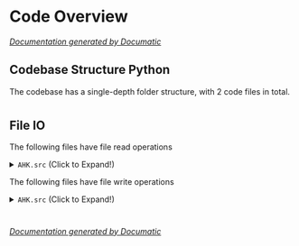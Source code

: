 # Code Overview

[_Documentation generated by Documatic_](https://www.documatic.com)

<!---Documatic-section-Codebase Structure Python-start--->
## Codebase Structure Python

The codebase has a single-depth folder structure,
                with 2 code files in total.

# #
<!---Documatic-section-Codebase Structure Python-end--->

<!---Documatic-section-File IO-start--->
## File IO

<!---Documatic-block-file_io-start--->
The following files have file read operations

<!---Documatic-block-AHK.src-start--->
<details>
	<summary><code>AHK.src</code> (Click to Expand!)</summary>

* AHK.src.uuid_generator
</details>
<!---Documatic-block-AHK.src-end--->

The following files have file write operations

<!---Documatic-block-AHK.src-start--->
<details>
	<summary><code>AHK.src</code> (Click to Expand!)</summary>

* AHK.src.uuid_generator
</details>
<!---Documatic-block-AHK.src-end--->
<!---Documatic-block-file_io-end--->

# #
<!---Documatic-section-File IO-end--->

[_Documentation generated by Documatic_](https://www.documatic.com)